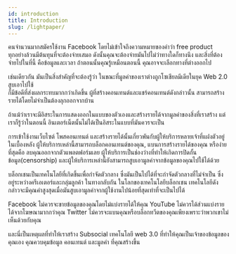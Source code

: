 ```yaml
---
id: introduction
title: Introduction
slug: /lightpaper/
---
```


คนจำนวนมากสมัครใช้งาน Facebook
โดยไม่เข้าใจถึงความหมายของคำว่า free product <br />
ทุกอย่างล้วนมีต้นทุนที่จะต้องจ่ายเสมอ
ดังนั้นคุณจะต้องจ่ายมันไปไม่ว่าทางใดก็ทางนึง
และสิ่งที่ต้องจ่ายไปในที่นี้ คือข้อมูลและเวลา
ถ้าตอนนั้นคุณรู้เหมือนตอนนี้ คุณอาจจะเลือกทางที่ต่างออกไป


เช่นเดียวกัน
มันเป็นสิ่งสำคัญที่จะต้องรู้ว่า ในขณะที่มูลค่าของเราต่างถูกโซเชียลมีเดียในยุค
Web 2.0 สูบเอาไปใช้ <br />ก็มีข้อดีที่ส่งผลกระทบมากกว่าเกิดขึ้น
ผู้ที่สร้างคอนเทนต์และแชร์คอนเทนต์ดังกล่าวนั้น สามารถสร้างรายได้โดยไม่จำเป็นต้องลุกออกจากบ้าน

ถ้าแม้ว่าเราจะมีอิสระในการแสดงออกในแบบของตัวเองและสร้างรายได้จากมูลค่าของสิ่งที่เราสร้าง
แต่เราก็รู้ว่าในตอนนี้ อินเตอร์เน็ตนั้นไม่ได้เป็นอิสระในแบบที่มันควรจะเป็น

การเข้าใช้งานเว็บไซต์ โพสคอนเทนต์
และสร้างรายได้นั้นเกี่ยวพันกับผู้ให้บริการหลายเจ้าที่แฝงตัวอยู่ในเบื้องหลัง
ผู้ให้บริการเหล่านี้สามารถบล็อกคอนเทนต์ของคุณ,
แบนการสร้างรายได้ของคุณ หรือง่ายที่สุดคือ
ลบคุณออกจากตัวแพลตฟอร์มเลย
ผู้ให้บริการเป็นช่องว่างที่ทำให้เกิดการปิดกั้นข้อมูล(censorship)
และผู้ให้บริการเหล่านี้ยังสามารถสูบเอามูลค่าจากข้อมูลของคุณไปใช้ได้ด้วย

บล็อกเชนเป็นเทคโนโลยีที่เกิดขึ้นเพื่อกำจัดตัวกลาง
ซึ่งมันเป็นไปได้ที่จะกำจัดตัวกลางที่ไม่จำเป็น ซึ่งอยู่ระหว่างครีเอเตอร์และกลุ่มลูกค้า
ในทางกลับกัน ในโลกของเทคโนโลยีบล็อกเชน เทคโนโลยีดังกล่าวจะมีคุณค่าสูงสุดเมื่อมันสูบเอามูลค่าจากผู้ใช้งานไปน้อยที่สุดเท่าที่จะเป็นไปได้

Facebook ไม่ควรจะขายข้อมูลของคุณโดยไม่แบ่งรายได้ให้คุณ
YouTube ไม่ควรได้ส่วนแบ่งรายได้จากโฆษณามากกว่าคุณ Twitter
ไม่ควรจะแบนคุณหรือบล็อกทวีตของคุณเพียงเพราะว่าพวกเขาไม่เห็นด้วยกับคุณ

และนี่เป็นเหตุผลที่ทำให้เราสร้าง Subsocial เทคโนโลยี web 3.0
ที่ทำให้คุณเป็นเจ้าของข้อมูลของคุณเอง คุณควบคุมข้อมูล
คอนเทนต์ และมูลค่า
ที่คุณสร้างขึ้น